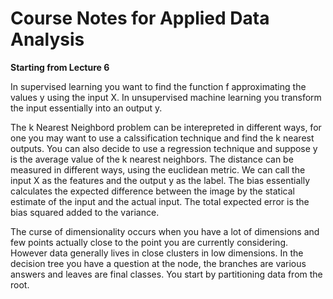 # Course Notes for Applied Data Analysis

**Starting from Lecture 6**

In supervised learning you want to find the function f approximating the values y using the input X. In unsupervised machine learning you transform the input essentially into an output y.

The k Nearest Neighbord problem can be interepreted in different ways, for one you may want to use a calssification technique and find the k nearest outputs. You can also decide to use a regression technique and suppose y is the average value of the k nearest neighbors. The distance can be measured in different ways, using the euclidean metric. We can call the input X as the features and the output y as the label. The bias essentially calculates the expected difference between the image by the statical estimate of the input and the actual input. The total expected error is the bias squared added to the variance. 

The curse of dimensionality occurs when you have a lot of dimensions and few points actually close to the point you are currently considering. However data generally lives in close clusters in low dimensions. In the decision tree you have a question at the node, the branches are various answers and leaves are final classes. You start by partitioning data from the root. 
